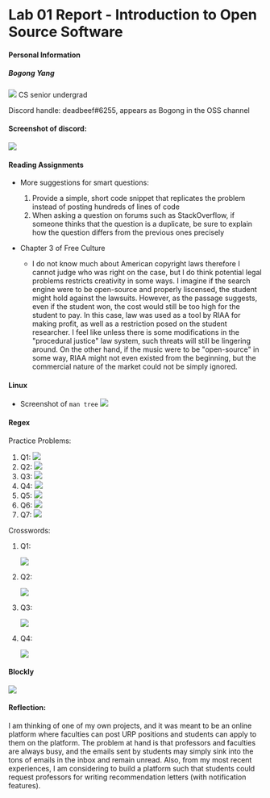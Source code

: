 # Lab 01 Report - Introduction to Open Source Software

#### Personal Information

##### Bogong Yang

![](photo.png)
CS senior undergrad

Discord handle: deadbeef#6255, appears as Bogong in the OSS channel

#### Screenshot of discord:

![](discord.png)

#### Reading Assignments

- More suggestions for smart questions:

  1. Provide a simple, short code snippet that replicates the problem instead of posting hundreds of lines of code
  2. When asking a question on forums such as StackOverflow, if someone thinks that the question is a duplicate, be sure to explain how the question differs from the previous ones precisely

- Chapter 3 of Free Culture

  - I do not know much about American copyright laws therefore I cannot judge who was right on the case, but I do think potential legal problems restricts creativity in some ways. I imagine if the search engine were to be open-source and properly liscensed, the student might hold against the lawsuits. However, as the passage suggests, even if the student won, the cost would still be too high for the student to pay. In this case, law was used as a tool by RIAA for making profit, as well as a restriction posed on the student researcher. I feel like unless there is some modifications in the "procedural justice" law system, such threats will still be lingering around. On the other hand, if the music were to be "open-source" in some way, RIAA might not even existed from the beginning, but the commercial nature of the market could not be simply ignored.

#### Linux

- Screenshot of `man tree`
  ![](man-tree.png)

#### Regex

Practice Problems:

1. Q1:
   ![](q1.png)
2. Q2:
   ![](q2.png)
3. Q3:
   ![](q3.png)
4. Q4:
   ![](q4.png)
5. Q5:
   ![](q5.png)
6. Q6:
   ![](q6.png)
7. Q7:
   ![](q7.png)

Crosswords:

1. Q1:

   ![](e1.png)

2. Q2:

   ![](e2.png)

3. Q3:

   ![](e3.png)

4. Q4:

   ![](e4.png)

#### Blockly

![](blockly.png)

#### Reflection:

I am thinking of one of my own projects, and it was meant to be an online platform where faculties can post URP positions and students can apply to them on the platform. The problem at hand is that professors and faculties are always busy, and the emails sent by students may simply sink into the tons of emails in the inbox and remain unread. Also, from my most recent experiences, I am considering to build a platform such that students could request professors for writing recommendation letters (with notification features).

